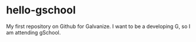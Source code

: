 # hello-gschool
My first repository on Github for Galvanize. 
I want to be a developing G, so I am attending gSchool. 
